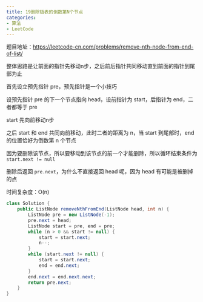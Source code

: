 ```yaml
---
title: 19删除链表的倒数第N个节点
categories: 
- 算法
- LeetCode
---
```


题目地址：https://leetcode-cn.com/problems/remove-nth-node-from-end-of-list/

整体思路是让前面的指针先移动n步，之后前后指针共同移动直到前面的指针到尾部为止

首先设立预先指针 pre，预先指针是一个小技巧

设预先指针 pre 的下一个节点指向 head，设前指针为 start，后指针为 end，二者都等于 pre

start 先向前移动n步

之后 start 和 end 共同向前移动，此时二者的距离为 n，当 start 到尾部时，end 的位置恰好为倒数第 n 个节点

因为要删除该节点，所以要移动到该节点的前一个才能删除，所以循环结束条件为 `start.next != null`

删除后返回 `pre.next`，为什么不直接返回 head 呢，因为 head 有可能是被删掉的点

时间复杂度：O(n)

```java
class Solution {
    public ListNode removeNthFromEnd(ListNode head, int n) {
        ListNode pre = new ListNode(-1);
        pre.next = head;
        ListNode start = pre, end = pre;
        while (n > 0 && start != null) {
            start = start.next;
            n--;
        }
        while (start.next != null) {
            start = start.next;
            end = end.next;
        }
        end.next = end.next.next;
        return pre.next;
    }
}
```

